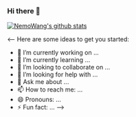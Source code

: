 ### Hi there 👋

[![NemoWang's github stats](https://github-readme-stats.vercel.app/api?username=nemowang)](https://github.com/nemowang/github-readme-stats)

<--
Here are some ideas to get you started:

- 🔭 I’m currently working on ...
- 🌱 I’m currently learning ...
- 👯 I’m looking to collaborate on ...
- 🤔 I’m looking for help with ...
- 💬 Ask me about ...
- 📫 How to reach me: ...
- 😄 Pronouns: ...
- ⚡ Fun fact: ...
-->

